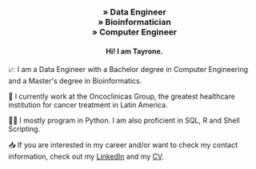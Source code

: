 <h3 align = "center">
  » Data Engineer   <br/> 
  » Bioinformatician  <br/> 
  » Computer Engineer </h3>
  
  
<h4 align = "center"> Hi! I am Tayrone. </h4> 

📈 I am a Data Engineer with a Bachelor degree in Computer Engineering and a Master's degree in Bioinformatics.

🏥 I currently work at the Oncoclinicas Group, the greatest healthcare institution for cancer treatment in Latin America.

👨‍💻 I mostly program in Python. I am also proficient in SQL, R and Shell Scripting. <br/> 

📥 If you are interested in my career and/or want to check my contact information, check out my [LinkedIn](https://www.linkedin.com/in/tayronem/) and my [CV](https://github.com/tayrone/cv_sketch).
